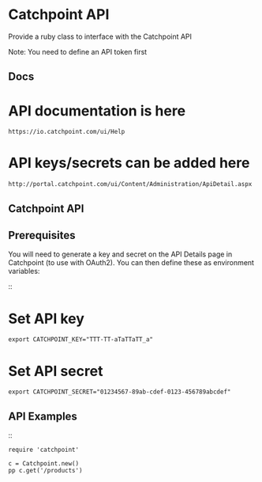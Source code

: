 Catchpoint API
===================

Provide a ruby class to interface with the Catchpoint API

Note: You need to define an API token first

Docs
-------------

# API documentation is here
    https://io.catchpoint.com/ui/Help

# API keys/secrets can be added here
    http://portal.catchpoint.com/ui/Content/Administration/ApiDetail.aspx

Catchpoint API
-----------------

Prerequisites
---------------

You will need to generate a key and secret on the API Details page in Catchpoint (to use with OAuth2).  You can then define these as environment variables:

::

  # Set API key
    export CATCHPOINT_KEY="TTT-TT-aTaTTaTT_a"

  # Set API secret
    export CATCHPOINT_SECRET="01234567-89ab-cdef-0123-456789abcdef"

API Examples
-------------

::

    require 'catchpoint'

    c = Catchpoint.new()
    pp c.get('/products')

